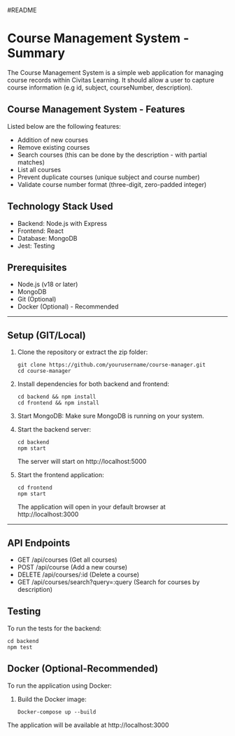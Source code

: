 #README 


# Course Management System - Summary


The Course Management System is a simple web application for managing course records within Civitas Learning. It should allow a user to capture course information (e.g id, subject, courseNumber, description).


## Course Management System - Features


Listed below are the following features:


* Addition of new courses
* Remove existing courses
* Search courses (this can be done by the description - with partial matches)
* List all courses
* Prevent duplicate courses (unique subject and course number)
* Validate course number format (three-digit, zero-padded integer)


## Technology Stack Used


* Backend: Node.js with Express
* Frontend: React
* Database: MongoDB
* Jest: Testing


## Prerequisites


* Node.js (v18 or later)
* MongoDB
* Git (Optional)
* Docker (Optional) - Recommended


________________




## Setup (GIT/Local)


1. Clone the repository or extract the zip folder:
   ```
   git clone https://github.com/yourusername/course-manager.git
   cd course-manager
   ```


2. Install dependencies for both backend and frontend:
   ```
   cd backend && npm install
   cd frontend && npm install
   ```


3. Start MongoDB:
   Make sure MongoDB is running on your system.


4. Start the backend server:
   ```
   cd backend
   npm start
   ```
   The server will start on http://localhost:5000


5. Start the frontend application:
   ```
   cd frontend
   npm start
   ```
   The application will open in your default browser at http://localhost:3000


________________




## API Endpoints


* GET /api/courses  (Get all courses)
* POST /api/course  (Add a new course)
* DELETE /api/courses/:id (Delete a course)
* GET /api/courses/search?query=:query  (Search for courses by description)




## Testing


To run the tests for the backend:


```
cd backend
npm test
```


## Docker (Optional-Recommended)


To run the application using Docker:


1. Build the Docker image:
   ```
   Docker-compose up --build 
   ```


The application will be available at http://localhost:3000
